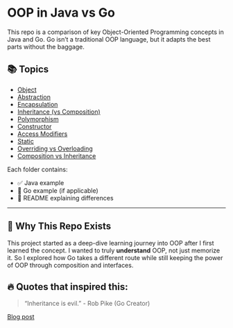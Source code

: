 # OOP in Java vs Go

This repo is a comparison of key Object-Oriented Programming concepts in Java and Go. Go isn’t a traditional OOP language, but it adapts the best parts without the baggage.

## 📚 Topics

- [Object](./object)
- [Abstraction](./abstraction)
- [Encapsulation](./encapsulation)
- [Inheritance (vs Composition)](./inheritance)
- [Polymorphism](./polymorphism)
- [Constructor](./constructor)
- [Access Modifiers](./access_modifiers)
- [Static](./static)
- [Overriding vs Overloading](./overloading_vs_overriding)
- [Composition vs Inheritance](./composition_vs_inheritance)

Each folder contains:
- ✅ Java example
- 🐹 Go example (if applicable)
- 📖 README explaining differences

---


## 🧠 Why This Repo Exists

This project started as a deep-dive learning journey into OOP after I first learned the concept. I wanted to truly **understand** OOP, not just memorize it. So I explored how Go takes a different route while still keeping the power of OOP through composition and interfaces.

## 🔥 Quotes that inspired this:

> “Inheritance is evil.” - Rob Pike (Go Creator)

[Blog post](https://ifrunsthoughts.wordpress.com/2025/07/17/go-vs-oop-the-minimalist-heros-journey/)

